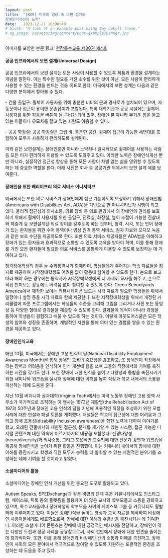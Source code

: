 ```yaml
---
layout: post
title:  "[KOR] 미국의 일상 속 보편 설계와
장애인식개선의 노력"
date:   2023-12-21 10:00:40
# blurb: "A look at an example post using Bay Jekyll theme."
# og_image: /assets/img/content/post-example/Banner.jpg
---
```


이미지를 포함한 본문 링크: <a href="https://www.nise.go.kr/field/page/vol130/sub_2_12.html">현장특수교육 제30권 제4호</a>

#### 공공 인프라에서의 보편 설계(Universal Design)

<p>공공 인프라에서의 보편 설계는 모든 사람이 사용할 수 있도록 제품과 환경을 설계하는 개념을 말한다. 이는 특수한 필요를 가진 소수를 위한 것이 아닌, 모든 사람이 편리하게 사용할 수 있는 환경을 만드는 것을 목표로 한다. 미국에서의 보편 설계는 다음과 같은 다양한 분야에서 찾아볼 수 있다.
</p>

<p> - 건물 출입구: 휠체어 사용자를 위해 충분한 너비의 문과 경사로가 설치되어 있으며, 자동문이나 접근이 용이한 문손잡이가 포함된다. 특히 대학기관과 공공 시설에는 휠체어 사용자를 위한 자동문 버튼이 늘 구비가 되어 있어, 장애인 뿐 아니라 무거운 짐을 들고 있는 이들이나 유모차를 끌고 있는 사람도 이용할 수 있다.</p>

<p> - 공공 화장실: 공공 화장실은 그립 바, 충분한 공간, 휠체어 접근이 가능한 세면대를 포함하여 모두가 사용하기 편리하도록 설계된다.</p>

<p>이와 같은 보편설계는 장애인뿐만 아니라 노약자나 일시적으로 휠체어를 사용하는 사람 등 모든 이가 편리하게 이용할 수 있도록 도와주고 있다. 이러한 노력은 장애인식개선 뿐만 아니라, 실질적인 접근성 향상을 통해 모든 사람이 차별 없는 삶을 영위할 수 있도록 하는 데 중요한 역할을 한다. 아래 사진은 회사 등 공공기관 외에서의 보편 설계 예를 보여준다.</p>


#### 장애인을 위한 배리어프리 의료 서비스 이니셔티브

<p>미국에서는 또한 의료 서비스가 장애인에게 접근 가능하도록 보장하기 위해서 장애인법(Americans with Disabilities Act, ADA)을 기반으로 한 이니셔티브가 시행이 되고 있다. 물리적 접근성과 의사소통, 의료 장비 등 의료 환경에서 의 장애인의 권리를 보호하기 위해서 휠체어 사용자를 위한 출입구, 진료실, 화장실, 높이 조절이 가능한 진찰대와 체중계 등 보편설계된 의료 장비를 갖추도록 하는 것부터, 청각, 시각, 또는 언어 장애가 있는 환자들을 위한 수어 통역이나 영상 원격 통역 서비스, 점자 자료와 오디오 녹음과 같은 보조 수단을 제공하도록 한다. 또한 의료 서비스 제공자들은 ADA법을 이해하고 장애가 있는 환자들과 효과적으로 소통할 수 있도록 교육을 받아야 하며, 이를 통해 장애를 가진 모든 환자들이 필요한 의료 서비스를 공평하게 이용할 수 있도록 보장하는 데 기여하고 있다.</p>

<p>청각장애학생의 경우 늘 수화통역사가 함께하며, 학생들에게 주어지는 학습 자료들을 점자로 제공하여 시각장애학생도 어려움 없이 활동에 참여할 수 있도록 한다. 눈으로 보고 따라 해야 하는 경우에는 통역사가 시각장애학생에게 더 자세히 묘사를 해주고, 손으로 직접 만져보는 활동에도 어려움 없이 참여할 수 있도록 한다. Green Schoolyards America에서 제작한 보이는 커뮤니케이션 보드는 시각 자료가 필요한 학생들을 위해서 일정이나 설명 등을 시각 자료와 함께 제공한다. 또한 지적장애학생을 위해서 개정된 커리큘럼에 따른 프로그램에서는 학생들의 수준을 고려해 그림을 그리거나 사진 또는 동영상 등 다양한 형태로 결과물을 제출할 수 있도록 한다. 결과물이 목적이 아니라 과정을 통하여 학생들이 경험하고 배울 수 있도록 하는 것이다. 이렇게 아웃도어스쿨은 모든 학생의 참여와 성장을 존중하며, 개별적인 지원을 통해 의미 있는 경험을 쌓을 수 있는 환경을 제공하고 있다.</p>

#### 장애인인식교육


<p>매년 10월, 미국에서는 장애인 고용 인식의 달(National Disability Employment Awareness Month)을 통해 장애인 고용의 중요성을 강조하고, 또 장애인이 직장에서 겪는 장벽과 어려움을 인식하여 인식 개선에 힘을 쓰며 그들의 직장에서의 기여를 축하하는 시간을 갖기도 한다. 또한 장애에 대한 인식을 높이고 다양성과 통합을 촉진시키기 위한 세미나와 워크숍을 실시해 장애에 대한 이해를 높여 직장과 학교 내에서의 소통을 개선하는 데에 도움을 준다.
</p>

<p>지난 10월 버지니아 공과대학(Virginia Tech)에서는 미국 노동부 장애인 고용 정책 사무소가 국가적으로 조직하는 이 행사는 1973년 재활법(the Rehabilitation Act of 1973) 50주년과 장애인 고용 인식의 달을 기념해 포용적인 직장을 조성하기 위한 모범 사례에 대한 연설과 패널 토론을 개최했다. 패널들은 학교의 접근성에 대한 어려움과 그리고 장애 포용성(disability inclusion awareness)을 향한 노력에 대하여 이야기를 했고, 오래된 건물에서의 제한된 접근성, 문제를 제기할 수 있는 시스템, 접근 가능한 디지털 콘텐츠에 대한 약속에 이르기까지의 내용을 포함했다. 신경다양성(neurodiversity)과 의사소통, 그리고 포용적인 교수법에 대한 전문가 강연과 워크숍을 제공해 장애인식을 높이기 위한 활동을 진행했다. 이는 커뮤니티 내에서의 장애에 대한 이해를 증진시키고 학생과 직원 모두가 능력을 더 발휘할 수 있는 지원적인 분위기를 조성하는 데에 기여를 할 것이라고 밝혔다.
</p>

#### 소셜미디어의 활용


<p>소셜미디어는 장애인 인식 개선을 위한 중요한 도구로 활용되고 있다.</p>

<p>Autism Speaks, SPEDxchange과 같은 비영리 단체 혹은 커뮤니티에서도 인스타그램, 페이스북, 틱톡 등의 플랫폼을 활용하여 더 많은 교사와 학부모들과 소통을 강화하고 있으며, 특수교사들이나 장애학생의 학부모들 사이의 페이스북 그룹 등 커뮤니티도 활발하게 이루어지고 있다. 이들은 장애인식을 높이는 영상과 교육 자료를 제작하여 비장애인 사용자들에게도 배포함으로써, 장애에 대한 이해와 수용성을 증진시키는 데 기여한다. 이러한 소셜미디어 콘텐츠는 장애에 대한 긍정적인 메시지를 전달하고, 장애인이 겪는 다양한 도전과 성공 사례를 공유함으로써, 사회 전반에서 장애에 대한 편견을 줄이는 데 효과적이다. 또한, 이를 통해 장애인과 비장애인 간의 소통과 이해를 촉진하고, 장애인이 사회의 모든 분야에서 적극적으로 참여할 수 있도록 지원하는 포괄적인 환경을 조성하는 데 도움을 주고 있다.</p>